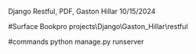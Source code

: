 Django Restful, PDF, Gaston Hillar 
10/15/2024




#Surface Bookpro
projects\Django\Gaston_Hillar\restful

#commands
python manage.py runserver


